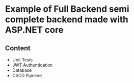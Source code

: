 # Example of Full Backend semi complete backend made with ASP.NET core

## Content
- Unit Tests
- JWT Authentication
- Database
- CI/CD Pipeline
